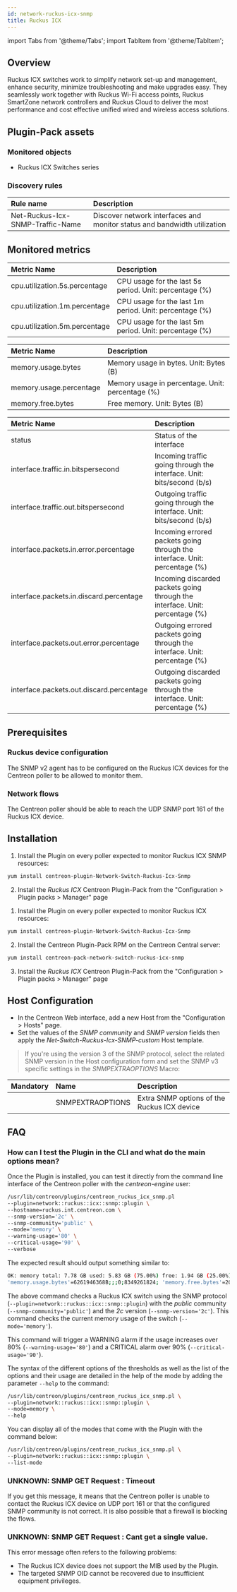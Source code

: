 ```yaml
---
id: network-ruckus-icx-snmp
title: Ruckus ICX
---
```

import Tabs from '@theme/Tabs';
import TabItem from '@theme/TabItem';


## Overview

Ruckus ICX switches work to simplify network set-up and management, enhance security, minimize troubleshooting and make upgrades easy.
They seamlessly work together with Ruckus Wi-Fi access points, Ruckus SmartZone network controllers and Ruckus Cloud to deliver
the most performance and cost effective unified wired and wireless access solutions.

## Plugin-Pack assets

### Monitored objects

* Ruckus ICX Switches series

### Discovery rules

<Tabs groupId="operating-systems">
<TabItem value="Services" label="Services">

| Rule name                        | Description                                                              |
| :------------------------------- | :----------------------------------------------------------------------- |
| Net-Ruckus-Icx-SNMP-Traffic-Name | Discover network interfaces and monitor status and bandwidth utilization |

## Monitored metrics

</TabItem>
<TabItem value="Cpu" label="Cpu">

| Metric Name                   | Description                                            |
| :---------------------------- | :----------------------------------------------------- |
| cpu.utilization.5s.percentage | CPU usage for the last 5s period. Unit: percentage (%) |
| cpu.utilization.1m.percentage | CPU usage for the last 1m period. Unit: percentage (%) |
| cpu.utilization.5m.percentage | CPU usage for the last 5m period. Unit: percentage (%) |

</TabItem>
<TabItem value="Memory" label="Memory">

| Metric Name             | Description                                      |
| :---------------------- | :----------------------------------------------- |
| memory.usage.bytes      | Memory usage in bytes. Unit: Bytes (B)           |
| memory.usage.percentage | Memory usage in percentage. Unit: percentage (%) |
| memory.free.bytes       | Free memory. Unit: Bytes (B)                     |

</TabItem>
<TabItem value="Interfaces" label="Interfaces">

| Metric Name                              | Description                                                                  |
| :--------------------------------------- | :--------------------------------------------------------------------------- |
| status                                   | Status of the interface                                                      |
| interface.traffic.in.bitspersecond       | Incoming traffic going through the interface. Unit: bits/second (b/s)        |
| interface.traffic.out.bitspersecond      | Outgoing traffic going through the interface. Unit: bits/second (b/s)        |
| interface.packets.in.error.percentage    | Incoming errored packets going through the interface. Unit: percentage (%)   |
| interface.packets.in.discard.percentage  | Incoming discarded packets going through the interface. Unit: percentage (%) |
| interface.packets.out.error.percentage   | Outgoing errored packets going through the interface. Unit: percentage (%)   |
| interface.packets.out.discard.percentage | Outgoing discarded packets going through the interface. Unit: percentage (%) |

</TabItem>
</Tabs>

## Prerequisites

### Ruckus device configuration

The SNMP v2 agent has to be configured on the Ruckus ICX devices for the Centreon poller to be allowed to monitor them.

### Network flows

The Centreon poller should be able to reach the UDP SNMP port 161 of the Ruckus ICX device.

## Installation

<Tabs groupId="licence-systems">
<TabItem value="online" label="Online License">

1. Install the Plugin on every poller expected to monitor Ruckus ICX SNMP resources:

```bash
yum install centreon-plugin-Network-Switch-Ruckus-Icx-Snmp
```

2. Install the *Ruckus ICX* Centreon Plugin-Pack from the "Configuration > Plugin packs > Manager" page

</TabItem>
<TabItem value="offline" label="Offline License">

1. Install the Plugin on every poller expected to monitor Ruckus ICX resources:

```bash
yum install centreon-plugin-Network-Switch-Ruckus-Icx-Snmp
```

2. Install the Centreon Plugin-Pack RPM on the Centreon Central server:

```bash
yum install centreon-pack-network-switch-ruckus-icx-snmp
```

3. Install the *Ruckus ICX* Centreon Plugin-Pack from the "Configuration > Plugin packs > Manager" page

</TabItem>
</Tabs>

## Host Configuration

* In the Centreon Web interface, add a new Host from the "Configuration > Hosts" page.
* Set the values of the *SNMP community* and *SNMP version* fields then apply the *Net-Switch-Ruckus-Icx-SNMP-custom* Host template.

> If you're using the version 3 of the SNMP protocol, select the related SNMP version in the Host configuration form and
> set the SNMP v3 specific settings in the *SNMPEXTRAOPTIONS* Macro:

| Mandatory | Name             | Description                                 |
| :-------- | :--------------- | :------------------------------------------ |
|           | SNMPEXTRAOPTIONS | Extra SNMP options of the Ruckus ICX device |

## FAQ

### How can I test the Plugin in the CLI and what do the main options mean?

Once the Plugin is installed, you can test it directly from the command line interface of the Centreon poller with the *centreon-engine* user:

```bash
/usr/lib/centreon/plugins/centreon_ruckus_icx_snmp.pl
--plugin=network::ruckus::icx::snmp::plugin \
--hostname=ruckus.int.centreon.com \
--snmp-version='2c' \
--snmp-community='public' \
--mode='memory' \
--warning-usage='80' \
--critical-usage='90' \
--verbose
```

The expected result should output something similar to:

```bash
OK: memory total: 7.78 GB used: 5.83 GB (75.00%) free: 1.94 GB (25.00%)|
'memory.usage.bytes'=6261946368B;;;0;8349261824; 'memory.free.bytes'=2087315456B;;;0;8349261824; 'memory.usage.percentage'=75.00%;;;0;100
```

The above command checks a Ruckus ICX switch using the SNMP protocol (```--plugin=network::ruckus::icx::snmp::plugin```)
with the *public* community (```--snmp-community='public'```) and the *2c* version (```--snmp-version='2c'```).
This command checks the current memory usage of the switch (```--mode='memory'```).

This command will trigger a WARNING alarm if the usage increases over 80% (```--warning-usage='80'```)
and a CRITICAL alarm over 90% (```--critical-usage='90'```).

The syntax of the different options of the thresholds as well as the list of the options and their usage
are detailed in the help of the mode by adding the parameter ```--help``` to the command:

```bash
/usr/lib/centreon/plugins/centreon_ruckus_icx_snmp.pl \
--plugin=network::ruckus::icx::snmp::plugin \
--mode=memory \
--help
```

You can display all of the modes that come with the Plugin with the command below:

```bash
/usr/lib/centreon/plugins/centreon_ruckus_icx_snmp.pl \
--plugin=network::ruckus::icx::snmp::plugin \
--list-mode
```

### UNKNOWN: SNMP GET Request : Timeout

If you get this message, it means that the Centreon poller is unable to contact the Ruckus ICX device on UDP port 161
or that the configured SNMP community is not correct. It is also possible that a firewall is blocking the flows.

### UNKNOWN: SNMP GET Request : Cant get a single value.

This error message often refers to the following problems:

* The Ruckus ICX device does not support the MIB used by the Plugin.
* The targeted SNMP OID cannot be recovered due to insufficient equipment privileges.
